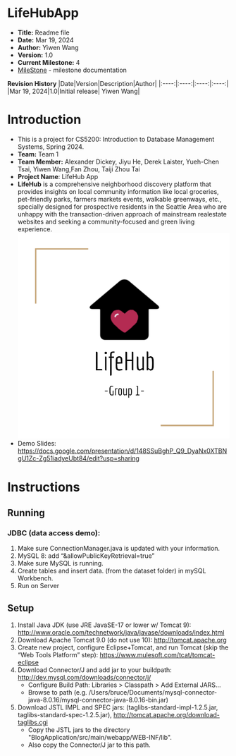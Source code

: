 # LifeHubApp

- **Title:** Readme file
- **Date:** Mar 19, 2024
- **Author:** Yiwen Wang
- **Version:** 1.0
- **Current Milestone:** 4
- [MileStone] - milestone documentation

**Revision History**
|Date|Version|Description|Author|
|:----:|:----:|:----:|:----:|
|Mar 19, 2024|1.0|Initial release| Yiwen Wang|

# Introduction
- This is a project for CS5200: Introduction to Database Management Systems, Spring 2024. 
- **Team:** Team 1
- **Team Member:** Alexander Dickey, Jiyu He, Derek Laister, Yueh-Chen Tsai, Yiwen Wang,Fan Zhou, Taiji Zhou Tai
- **Project Name**: LifeHub App
- **LifeHub** is a comprehensive neighborhood discovery platform that provides insights on local community information like local groceries, pet-friendly parks, farmers markets events, walkable greenways, etc., specially designed for prospective residents in the Seattle Area who are unhappy with the transaction-driven approach of mainstream realestate websites and seeking a community-focused and green living experience.
![lifehub logo](https://github.com/CS5200-Team1-LifeHubApp/LifeHubApp/blob/main/Img/LifeHubLogo.png)
- Demo Slides: https://docs.google.com/presentation/d/148SSuBghP_Q9_DyaNx0XTBNgU1Zc-Zg51iadyeUbt84/edit?usp=sharing

# Instructions 
## Running
### JDBC (data access demo):
1. Make sure ConnectionManager.java is updated with your information.
2. MySQL 8: add “&allowPublicKeyRetrieval=true”
3. Make sure MySQL is running.
4. Create tables and insert data. (from the dataset folder) in mySQL Workbench.
5. Run on Server

## Setup
1. Install Java JDK (use JRE JavaSE-17 or lower w/ Tomcat 9): http://www.oracle.com/technetwork/java/javase/downloads/index.html
2. Download Apache Tomcat 9.0 (do not use 10): http://tomcat.apache.org
3. Create new project, configure Eclipse+Tomcat, and run Tomcat (skip the “Web Tools Platform” step): https://www.mulesoft.com/tcat/tomcat-eclipse
4. Download Connector/J and add jar to your buildpath: http://dev.mysql.com/downloads/connector/j/
    - Configure Build Path: Libraries > Classpath > Add External JARS…
    - Browse to path (e.g. /Users/bruce/Documents/mysql-connector-java-8.0.16/mysql-connector-java-8.0.16-bin.jar)
5. Download JSTL IMPL and SPEC jars: (taglibs-standard-impl-1.2.5.jar, taglibs-standard-spec-1.2.5.jar), http://tomcat.apache.org/download-taglibs.cgi
    - Copy the JSTL jars to the directory "BlogApplication/src/main/webapp/WEB-INF/lib".
    - Also copy the Connector/J jar to this path.




[MileStone]:https://github.com/YiwenW312/LifeHubApp/blob/main/Doc/MileStone.md
